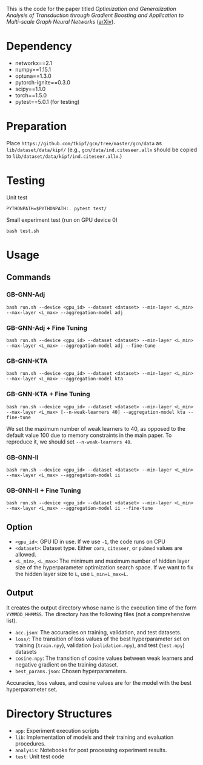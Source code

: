 This is the code for the paper titled
*Optimization and Generalization Analysis of Transduction through Gradient Boosting and Application to Multi-scale Graph Neural Networks* ([arXiv](https://arxiv.org/abs/2006.08550)).

# Dependency

- networkx==2.1
- numpy==1.15.1
- optuna==1.3.0
- pytorch-ignite==0.3.0
- scipy==1.1.0
- torch==1.5.0
- pytest==5.0.1 (for testing)

# Preparation

Place `https://github.com/tkipf/gcn/tree/master/gcn/data` as `lib/dataset/data/kipf/` (e.g., `gcn/data/ind.citeseer.allx` should be copied to `lib/dataset/data/kipf/ind.citeseer.allx`.)


# Testing

Unit test
```
PYTHONPATH=$PYTHONPATH:. pytest test/
```

Small experiment test (run on GPU device 0)
```
bash test.sh
```

# Usage

## Commands

### GB-GNN-Adj

```
bash run.sh --device <gpu_id> --dataset <dataset> --min-layer <L_min> --max-layer <L_max> --aggregation-model adj
```

### GB-GNN-Adj + Fine Tuning

```
bash run.sh --device <gpu_id> --dataset <dataset> --min-layer <L_min> --max-layer <L_max> --aggregation-model adj --fine-tune
```

### GB-GNN-KTA

```
bash run.sh --device <gpu_id> --dataset <dataset> --min-layer <L_min> --max-layer <L_max> --aggregation-model kta
```

### GB-GNN-KTA + Fine Tuning

```
bash run.sh --device <gpu_id> --dataset <dataset> --min-layer <L_min> --max-layer <L_max> [--n-weak-learners 40] --aggregation-model kta --fine-tune
```

We set the maximum number of weak learners to 40, as opposed to the default value 100 due to memory constraints in the main paper. To reproduce it, we should set `--n-weak-learners 40`.

### GB-GNN-II

```
bash run.sh --device <gpu_id> --dataset <dataset> --min-layer <L_min> --max-layer <L_max> --aggregation-model ii
```

### GB-GNN-II + Fine Tuning

```
bash run.sh --device <gpu_id> --dataset <dataset> --min-layer <L_min> --max-layer <L_max> --aggregation-model ii --fine-tune
```

## Option
- `<gpu_id>`: GPU ID in use. If we use `-1`, the code runs on CPU
- `<dataset>`: Dataset type. Either `cora`, `citeseer`, or `pubmed` values are allowed.
- `<L_min>`, `<L_max>`: The minimum and maximum number of hidden layer size of the hyperparameter optimization search space. If we want to fix the hidden layer size to `L`, use `L_min=L_max=L`.


## Output

It creates the output directory whose name is the execution time of the form `YYMMDD_HHMMSS`.
The directory has the following files (not a comprehensive list).

- `acc.json`: The accuracies on training, validation, and test datasets.
- `loss/`: The transition of loss values of the best hyperparameter set on training (`train.npy`), validation (`validation.npy`), and test (`test.npy`) datasets
- `cosine.npy`: The transition of cosine values between weak learners and negative gradient on the training dataset.
- `best_params.json`: Chosen hyperparameters.

Accuracies, loss values, and cosine values are for the model with the best hyperparameter set.


# Directory Structures

- `app`: Experiment execution scripts
- `lib`: Implementation of models and their training and evaluation procedures.
- `analysis`: Notebooks for post processing experiment results.
- `test`: Unit test code
